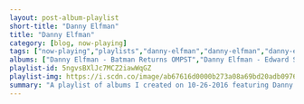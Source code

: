 ```yaml
---
layout: post-album-playlist
short-title: "Danny Elfman"
title: "Danny Elfman"
category: [blog, now-playing]
tags: ["now-playing","playlists","danny-elfman","danny-elfman","danny-elfman","vitamin-string-quartet","danny-elfman","danny-elfman"]
albums: ["Danny Elfman - Batman Returns OMPST","Danny Elfman - Edward Scissorhands","Danny Elfman - Alice in Wonderland","Vitamin String Quartet - Vitamin String Quartet Performs the Nightmare Before Christmas","Danny Elfman - Beetlejuice (Original Motion Picture Soundtrack)","Danny Elfman - Men in Black 3 (Original Motion Picture Soundtrack)"]
playlist-id: 5ngvsBXlJc7MCZ2iawWqGZ
playlist-img: https://i.scdn.co/image/ab67616d0000b273a08a69bd20adb0976f2bb3a1
summary: "A playlist of albums I created on 10-26-2016 featuring Danny Elfman, Danny Elfman, Danny Elfman, Vitamin String Quartet, Danny Elfman, and Danny Elfman"
---
```

